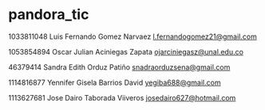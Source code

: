 # pandora_tic
1033811048 Luis Fernando Gomez Narvaez l.fernandogomez21@gmail.com

1053854894 Oscar Julian Aciniegas Zapata ojarciniegasz@unal.edu.co

46379414 Sandra Edith Orduz Patiño snadraorduzsena@gmail.com

1114816877 Yennifer Gisela Barrios David yegiba688@gmail.com

1113627681 Jose Dairo Taborada Viiveros josedairo627@hotmail.com
